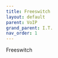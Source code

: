 ```yaml
---
title: Freeswitch
layout: default
parent: VoIP
grand_parent: I.T.
nav_order: 1 
---
```

Freeswitch

